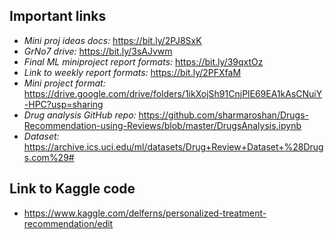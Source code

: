 ## Important links

- *Mini proj ideas docs:* https://bit.ly/2PJ8SxK
- *GrNo7 drive:* https://bit.ly/3sAJvwm
- *Final ML miniproject report formats:* https://bit.ly/39qxtOz
- *Link to weekly report formats:* https://bit.ly/2PFXfaM
- *Mini project format:* https://drive.google.com/drive/folders/1ikXojSh91CnjPlE69EA1kAsCNuiY-HPC?usp=sharing
- *Drug analysis GitHub repo:* https://github.com/sharmaroshan/Drugs-Recommendation-using-Reviews/blob/master/DrugsAnalysis.ipynb
- *Dataset:* https://archive.ics.uci.edu/ml/datasets/Drug+Review+Dataset+%28Drugs.com%29#

## Link to Kaggle code
- https://www.kaggle.com/delferns/personalized-treatment-recommendation/edit